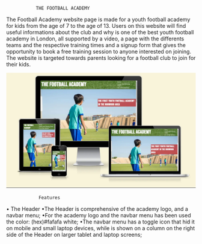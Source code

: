                THE FOOTBALL ACADEMY

The Football Academy website page is made for
a youth football academy for kids from the age 
of 7 to the age of 13.
Users on this website will find useful informations
about the club and why is one of the best youth
football academy in London, all supported by a 
video, a page with the differents teams and the
respective training times and a signup form that
gives the opportunity to book a free training 
session to anyone interested on joining.
The website is targeted towards parents looking
for a football club to join for their kids.

![alt text](assets/images/the-fa-responsive-design.webp)


                Features
• The Header
    •The Header is comprehensive of the academy logo,
    and a navbar menu;
    •For the academy logo and the navbar menu has been used the color: (hex)#fafafa white;
    •The navbar menu has a toggle icon that hid it on mobile and small laptop devices,
    while is shown on a column on the right side
    of the Header on larger tablet and laptop screens;

    


    

